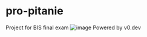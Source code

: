 # pro-pitanie
Project for BIS final exam
![image](https://github.com/user-attachments/assets/28c8de62-3ced-4e35-8041-b7273dc39e25)
Powered by v0.dev
